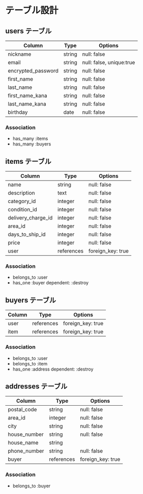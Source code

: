 # テーブル設計

## users テーブル

| Column             | Type   | Options                 |
| ------------------ | ------ | ----------------------- |
| nickname           | string | null: false             |
| email              | string | null: false, unique:true|
| encrypted_password | string | null: false             |
| first_name         | string | null: false             |
| last_name          | string | null: false             |
| first_name_kana    | string | null: false             |
| last_name_kana     | string | null: false             |
| birthday           | date   | null: false             |

### Association

- has_many :items
- has_many :buyers

## items テーブル

| Column             | Type       | Options           |
| ------------------ | ---------- | ----------------- |
| name               | string     | null: false       |
| description        | text       | null: false       |
| category_id        | integer    | null: false       |
| condition_id       | integer    | null: false       |
| delivery_charge_id | integer    | null: false       |
| area_id            | integer    | null: false       |
| days_to_ship_id    | integer    | null: false       |
| price              | integer    | null: false       |
| user               | references | foreign_key: true |

### Association

- belongs_to :user
- has_one :buyer dependent: :destroy

## buyers テーブル

| Column    | Type       | Options           |
| --------- | ---------- | ----------------- |
| user      | references | foreign_key: true |
| item      | references | foreign_key: true |

### Association

- belongs_to :user
- belongs_to :item
- has_one :address dependent: :destroy

## addresses テーブル

| Column            | Type       | Options           |
| ----------------- | ---------- | ----------------- |
| postal_code       | string     | null: false       |
| area_id           | integer    | null: false       |
| city              | string     | null: false       |
| house_number      | string     | null: false       |
| house_name        | string     |                   |
| phone_number      | string     | null: false       |
| buyer             | references | foreign_key: true |

### Association

- belongs_to :buyer
